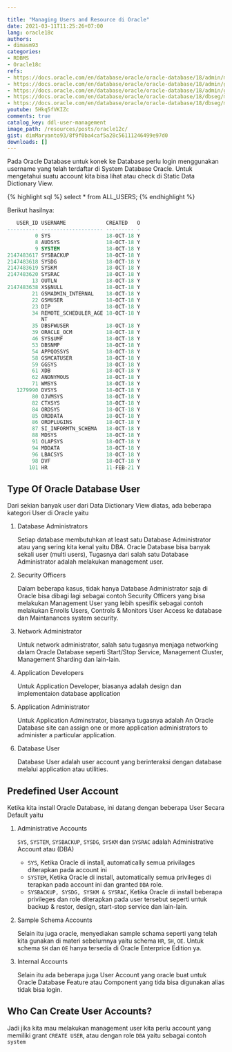 ```yaml
---

title: "Managing Users and Resource di Oracle"
date: 2021-03-11T11:25:26+07:00
lang: oracle18c
authors:
- dimasm93
categories:
- RDBMS
- Oracle18c
refs: 
- https://docs.oracle.com/en/database/oracle/oracle-database/18/admin/managing-users-and-securing-the-database.html#GUID-6ECD7474-E756-4B3E-B5CF-2B92B1BCACA1
- https://docs.oracle.com/en/database/oracle/oracle-database/18/admin/getting-started-with-database-administration.html#GUID-C7B90809-E930-44BF-B836-F760B0989BB0
- https://docs.oracle.com/en/database/oracle/oracle-database/18/admin/getting-started-with-database-administration.html#GUID-10287280-C2E4-4FB1-ABF9-993327419603
- https://docs.oracle.com/en/database/oracle/oracle-database/18/dbseg/managing-security-for-oracle-database-users.html#GUID-CEF9151B-624C-452E-95CC-D930CDABE8D6
- https://docs.oracle.com/en/database/oracle/oracle-database/18/dbseg/managing-security-for-oracle-database-users.html#GUID-BBBD9904-F2F3-442B-9AFC-8ACDD9A588D8
youtube: 5Hkq5fVKIZc
comments: true
catalog_key: ddl-user-management
image_path: /resources/posts/oracle12c/
gist: dimMaryanto93/8f9f0ba4caf5a28c56111246499e97d0
downloads: []
---
```


Pada Oracle Database untuk konek ke Database perlu login menggunakan username yang telah terdaftar di System Database Oracle. Untuk mengetahui suatu account kita bisa lihat atau check di Static Data Dictionary View.

<!--more-->

{% highlight sql %}
select * 
from ALL_USERS;
{% endhighlight %}

Berikut hasilnya:

```sql
   USER_ID USERNAME             CREATED   O
---------- -------------------- --------- -
         0 SYS                  18-OCT-18 Y
         8 AUDSYS               18-OCT-18 Y
         9 SYSTEM               18-OCT-18 Y
2147483617 SYSBACKUP            18-OCT-18 Y
2147483618 SYSDG                18-OCT-18 Y
2147483619 SYSKM                18-OCT-18 Y
2147483620 SYSRAC               18-OCT-18 Y
        13 OUTLN                18-OCT-18 Y
2147483638 XS$NULL              18-OCT-18 Y
        21 GSMADMIN_INTERNAL    18-OCT-18 Y
        22 GSMUSER              18-OCT-18 Y
        23 DIP                  18-OCT-18 Y
        34 REMOTE_SCHEDULER_AGE 18-OCT-18 Y
           NT
        35 DBSFWUSER            18-OCT-18 Y
        39 ORACLE_OCM           18-OCT-18 Y
        46 SYS$UMF              18-OCT-18 Y
        53 DBSNMP               18-OCT-18 Y
        54 APPQOSSYS            18-OCT-18 Y
        58 GSMCATUSER           18-OCT-18 Y
        59 GGSYS                18-OCT-18 Y
        61 XDB                  18-OCT-18 Y
        62 ANONYMOUS            18-OCT-18 Y
        71 WMSYS                18-OCT-18 Y
   1279990 DVSYS                18-OCT-18 Y
        80 OJVMSYS              18-OCT-18 Y
        82 CTXSYS               18-OCT-18 Y
        84 ORDSYS               18-OCT-18 Y
        85 ORDDATA              18-OCT-18 Y
        86 ORDPLUGINS           18-OCT-18 Y
        87 SI_INFORMTN_SCHEMA   18-OCT-18 Y
        88 MDSYS                18-OCT-18 Y
        91 OLAPSYS              18-OCT-18 Y
        94 MDDATA               18-OCT-18 Y
        96 LBACSYS              18-OCT-18 Y
        98 DVF                  18-OCT-18 Y
       101 HR                   11-FEB-21 Y
```

## Type Of Oracle Database User

Dari sekian banyak user dari Data Dictionary View diatas, ada beberapa kategori User di Oracle yaitu

1. Database Administrators
    
    Setiap database membutuhkan at least satu Database Administrator atau yang sering kita kenal yaitu DBA. Oracle Database bisa banyak sekali user (multi users), Tugasnya dari salah satu Database Administrator adalah melakukan management user.

2. Security Officers

    Dalam beberapa kasus, tidak hanya Database Administrator saja di Oracle bisa dibagi lagi sebagai contoh Security Officers yang bisa melakukan Management User yang lebih spesifik sebagai contoh melakukan Enrolls Users, Controls & Monitors User Access ke database dan Maintanances system security.

3. Network Administrator

    Untuk network administrator, salah satu tugasnya menjaga networking dalam Oracle Database seperti Start/Stop Service, Management Cluster, Management Sharding dan lain-lain.

4. Application Developers

    Untuk Application Developer, biasanya adalah design dan implementaion database application

5. Application Administrator

    Untuk Application Adminstrator, biasanya tugasnya adalah An Oracle Database site can assign one or more application administrators to administer a particular application.

6. Database User

    Database User adalah user account yang berinteraksi dengan database melalui application atau utilities.

## Predefined User Account

Ketika kita install Oracle Database, ini datang dengan beberapa User Secara Default yaitu 

1. Administrative Accounts

    `SYS`, `SYSTEM`, `SYSBACKUP`, `SYSDG`, `SYSKM` dan `SYSRAC` adalah Administrative Account atau (DBA)

    - `SYS`, Ketika Oracle di install, automatically semua privilages diterapkan pada account ini
    - `SYSTEM`, Ketika Oracle di install, automatically semua privileges di terapkan pada account ini dan granted `DBA` role. 
    - `SYSBACKUP, SYSDG, SYSKM & SYSRAC`, Ketika Oracle di install beberapa privileges dan role diterapkan pada user tersebut seperti untuk backup & restor, design, start-stop service dan lain-lain.

2. Sample Schema Accounts

    Selain itu juga oracle, menyediakan sample schama seperti yang telah kita gunakan di materi sebelumnya yaitu schema `HR`, `SH`, `OE`. Untuk schema `SH` dan `OE` hanya tersedia di Oracle Enterprice Edition ya.

3. Internal Accounts

    Selain itu ada beberapa juga User Account yang oracle buat untuk Oracle Database Feature atau Component yang tida bisa digunakan alias tidak bisa login.

## Who Can Create User Accounts?

Jadi jika kita mau melakukan management user kita perlu account yang memiliki grant `CREATE USER`, atau dengan role `DBA` yaitu sebagai contoh `system`
